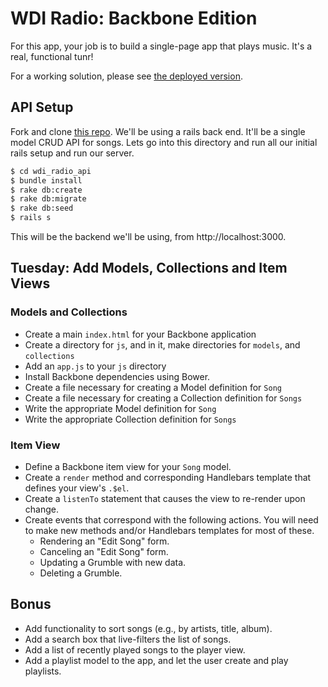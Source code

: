 # WDI Radio: Backbone Edition

For this app, your job is to build a single-page app that plays music. It's a real,
functional tunr!

For a working solution, please see [the deployed version](http://pbjradio.herokuapp.com).

## API Setup

Fork and clone [this repo](https://github.com/ga-dc/wdi_radio_api). We'll be using a rails back end. It'll be a single model CRUD API for songs. Lets go into this directory and run all our initial rails setup and run our server.

```bash
$ cd wdi_radio_api
$ bundle install
$ rake db:create
$ rake db:migrate
$ rake db:seed
$ rails s
```

This will be the backend we'll be using, from http://localhost:3000.

## Tuesday: Add Models, Collections and Item Views

### Models and Collections

* Create a main `index.html` for your Backbone application
* Create a directory for `js`, and in it, make directories for `models`, and `collections`
* Add an `app.js` to your `js` directory
* Install Backbone dependencies using Bower.
* Create a file necessary for creating a Model definition for `Song`
* Create a file necessary for creating a Collection definition for `Songs`
* Write the appropriate Model definition for `Song`
* Write the appropriate Collection definition for `Songs`

### Item View

* Define a Backbone item view for your `Song` model.
* Create a `render` method and corresponding Handlebars template that defines your view's `.$el`.
* Create a `listenTo` statement that causes the view to re-render upon change.
* Create events that correspond with the following actions. You will need to make new methods and/or Handlebars templates for most of these.
  * Rendering an "Edit Song" form.
  * Canceling an "Edit Song" form.
  * Updating a Grumble with new data.
  * Deleting a Grumble.

## Bonus

* Add functionality to sort songs (e.g., by artists, title, album).
* Add a search box that live-filters the list of songs.
* Add a list of recently played songs to the player view.
* Add a playlist model to the app, and let the user create and play playlists.
